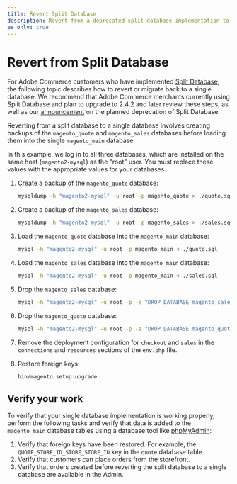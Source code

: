 ```yaml
---
title: Revert Split Database
description: Revert from a deprecated split database implementation to a single database implementation.
ee_only: true
---
```


# Revert from Split Database

For Adobe Commerce customers who have implemented [Split Database](multi-master.md), the following topic describes how to revert or migrate back to a single database. We recommend that Adobe Commerce merchants currently using Split Database and plan to upgrade to 2.4.2 and later review these steps, as well as our [announcement](https://community.magento.com/t5/Magento-DevBlog/Deprecation-of-Split-Database-in-Magento-Commerce/ba-p/465187) on the planned deprecation of Split Database.

Reverting from a split database to a single database involves creating backups of the `magento_quote` and `magento_sales` databases before loading them into the single `magento_main` database.

In this example, we log in to all three databases, which are installed on the same host (`magento2-mysql`) as the "root" user. You must replace these values with the appropriate values for your databases.

1. Create a backup of the `magento_quote` database:

   ```bash
   mysqldump -h "magento2-mysql" -u root -p magento_quote > ./quote.sql
   ```

1. Create a backup of the `magento_sales` database:

   ```bash
   mysqldump -h "magento2-mysql" -u root -p magento_sales > ./sales.sql
   ```

1. Load the `magento_quote` database into the `magento_main` database:

   ```bash
   mysql -h "magento2-mysql" -u root -p magento_main < ./quote.sql
   ```

1. Load the `magento_sales` database into the `magento_main` database:

   ```bash
   mysql -h "magento2-mysql" -u root -p magento_main < ./sales.sql
   ```

1. Drop the `magento_sales` database:

   ```bash
   mysql -h "magento2-mysql" -u root -p -e "DROP DATABASE magento_sales;"
   ```

1. Drop the `magento_quote` database:

   ```bash
   mysql -h "magento2-mysql" -u root -p -e "DROP DATABASE magento_quote;"
   ```

1. Remove the deployment configuration for `checkout` and `sales` in the `connections` and `resources` sections of the `env.php` file.
1. Restore foreign keys:

   ```bash
   bin/magento setup:upgrade
   ```

## Verify your work

To verify that your single database implementation is working properly, perform the following tasks and verify that data is added to the `magento_main` database tables using a database tool like [phpMyAdmin](https://devdocs.magento.com/guides/v2.4/install-gde/prereq/optional.html#install-optional-phpmyadmin):

1. Verify that foreign keys have been restored. For example, the `QUOTE_STORE_ID_STORE_STORE_ID` key in the `quote` database table.
1. Verify that customers can place orders from the storefront.
1. Verify that orders created before reverting the split database to a single database are available in the Admin.
